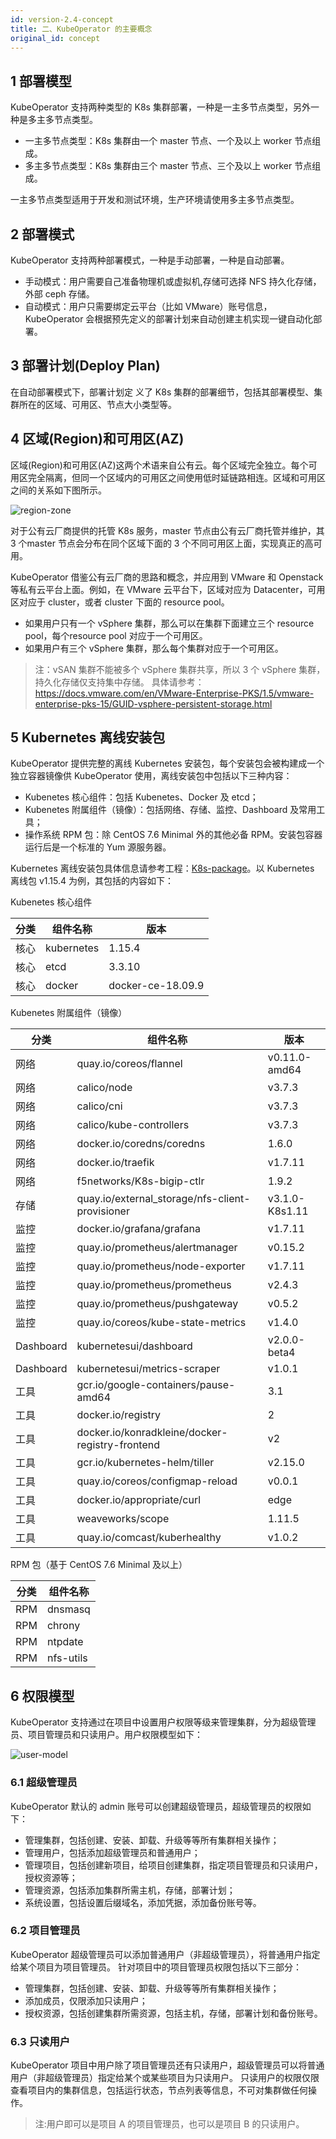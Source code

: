 ```yaml
---
id: version-2.4-concept
title: 二、KubeOperator 的主要概念
original_id: concept
---
```


## 1 部署模型

KubeOperator 支持两种类型的 K8s 集群部署，一种是一主多节点类型，另外一种是多主多节点类型。 

-  一主多节点类型：K8s 集群由一个 master 节点、一个及以上 worker 节点组成。
-  多主多节点类型：K8s 集群由三个 master 节点、三个及以上 worker 节点组成。

一主多节点类型适用于开发和测试环境，生产环境请使用多主多节点类型。


## 2 部署模式

KubeOperator 支持两种部署模式，一种是手动部署，一种是自动部署。

-  手动模式：用户需要自己准备物理机或虚拟机,存储可选择 NFS 持久化存储，外部 ceph 存储。
-  自动模式：用户只需要绑定云平台（比如 VMware）账号信息，KubeOperator 会根据预先定义的部署计划来自动创建主机实现一键自动化部署。

## 3 部署计划(Deploy Plan)

在自动部署模式下，部署计划定 义了 K8s 集群的部署细节，包括其部署模型、集群所在的区域、可用区、节点大小类型等。

## 4 区域(Region)和可用区(AZ)

区域(Region)和可用区(AZ)这两个术语来自公有云。每个区域完全独立。每个可用区完全隔离，但同一个区域内的可用区之间使用低时延链路相连。区域和可用区之间的关系如下图所示。

![region-zone](../../../img-2.1/region.png)

对于公有云厂商提供的托管 K8s 服务，master 节点由公有云厂商托管并维护，其 3 个master 节点会分布在同个区域下面的 3 个不同可用区上面，实现真正的高可用。

KubeOperator 借鉴公有云厂商的思路和概念，并应用到 VMware 和 Openstack 等私有云平台上面。例如，在 VMware 云平台下，区域对应为 Datacenter，可用区对应于 cluster，或者 cluster 下面的 resource pool。

-  如果用户只有一个 vSphere 集群，那么可以在集群下面建立三个 resource pool，每个resource pool 对应于一个可用区。
-  如果用户有三个 vSphere 集群，那么每个集群对应于一个可用区。

> 注：vSAN 集群不能被多个 vSphere 集群共享，所以 3 个 vSphere 集群，持久化存储仅支持集中存储。 具体请参考：https://docs.vmware.com/en/VMware-Enterprise-PKS/1.5/vmware-enterprise-pks-15/GUID-vsphere-persistent-storage.html

## 5  Kubernetes 离线安装包

KubeOperator 提供完整的离线 Kubernetes 安装包，每个安装包会被构建成一个独立容器镜像供 KubeOperator 使用，离线安装包中包括以下三种内容：

- Kubenetes 核心组件：包括 Kubenetes、Docker 及 etcd；
- Kubenetes 附属组件（镜像）：包括网络、存储、监控、Dashboard 及常用工具；
- 操作系统 RPM 包：除 CentOS 7.6 Minimal 外的其他必备 RPM。安装包容器运行后是一个标准的 Yum 源服务器。

Kubernetes 离线安装包具体信息请参考工程：[K8s-package](https://github.com/KubeOperator/K8s-package)。以 Kubernetes 离线包 v1.15.4 为例，其包括的内容如下：

Kubenetes 核心组件

|  分类  |  组件名称   | 版本  |
|  ---- |  ----  | ----  |
| 核心 | kubernetes  | 1.15.4 |
| 核心 | etcd  | 3.3.10 |
| 核心 | docker  | docker-ce-18.09.9 |

Kubenetes 附属组件（镜像）

|  分类  |  组件名称   | 版本  |
|  ---- |  ----  | ----  |
| 网络 | quay.io/coreos/flannel | v0.11.0-amd64 |
| 网络 | calico/node | v3.7.3 |
| 网络 | calico/cni | v3.7.3 |
| 网络 | calico/kube-controllers | v3.7.3 |
| 网络 | docker.io/coredns/coredns | 1.6.0 |
| 网络 | docker.io/traefik | v1.7.11 |
| 网络 | f5networks/K8s-bigip-ctlr | 1.9.2 |
| 存储 | quay.io/external_storage/nfs-client-provisioner | v3.1.0-K8s1.11 |
| 监控 | docker.io/grafana/grafana | v1.7.11 |
| 监控 | quay.io/prometheus/alertmanager | v0.15.2 |
| 监控 | quay.io/prometheus/node-exporter | v1.7.11 |
| 监控 | quay.io/prometheus/prometheus| v2.4.3 |
| 监控 | quay.io/prometheus/pushgateway| v0.5.2 |
| 监控 | quay.io/coreos/kube-state-metrics| v1.4.0 |
| Dashboard | kubernetesui/dashboard| v2.0.0-beta4 |
| Dashboard | kubernetesui/metrics-scraper| v1.0.1 |
| 工具 | gcr.io/google-containers/pause-amd64| 3.1 |
| 工具 | docker.io/registry| 2 |
| 工具 | docker.io/konradkleine/docker-registry-frontend| v2 |
| 工具 | gcr.io/kubernetes-helm/tiller| v2.15.0 |
| 工具 | quay.io/coreos/configmap-reload| v0.0.1 |
| 工具 | docker.io/appropriate/curl| edge |
| 工具 | weaveworks/scope| 1.11.5 |
| 工具 | quay.io/comcast/kuberhealthy | v1.0.2 |

RPM 包（基于 CentOS 7.6 Minimal 及以上）

|  分类  |  组件名称  |
|  ---- |  ----   |
| RPM | dnsmasq  | 
| RPM | chrony  | 
| RPM | ntpdate | 
| RPM | nfs-utils | 

## 6  权限模型

KubeOperator 支持通过在项目中设置用户权限等级来管理集群，分为超级管理员、项目管理员和只读用户。用户权限模型如下：

![user-model](../../../img-2.4/user-model.png)

### 6.1 超级管理员

KubeOperator 默认的 admin 账号可以创建超级管理员，超级管理员的权限如下：

- 管理集群，包括创建、安装、卸载、升级等等所有集群相关操作；
- 管理用户，包括添加超级管理员和普通用户；
- 管理项目，包括创建新项目，给项目创建集群，指定项目管理员和只读用户，授权资源等；
- 管理资源，包括添加集群所需主机，存储，部署计划；
- 系统设置，包括设置后缀域名，添加凭据，添加备份账号等。

### 6.2 项目管理员

KubeOperator 超级管理员可以添加普通用户（非超级管理员），将普通用户指定给某个项目为项目管理员。
针对项目中的项目管理员权限包括以下三部分：

- 管理集群，包括创建、安装、卸载、升级等等所有集群相关操作；
- 添加成员，仅限添加只读用户；
- 授权资源，包括创建集群所需资源，包括主机，存储，部署计划和备份账号。

### 6.3 只读用户

KubeOperator 项目中用户除了项目管理员还有只读用户，超级管理员可以将普通用户（非超级管理员）指定给某个或某些项目为只读用户。
只读用户的权限仅限查看项目内的集群信息，包括运行状态，节点列表等信息，不可对集群做任何操作。

> 注:用户即可以是项目 A 的项目管理员，也可以是项目 B 的只读用户。




